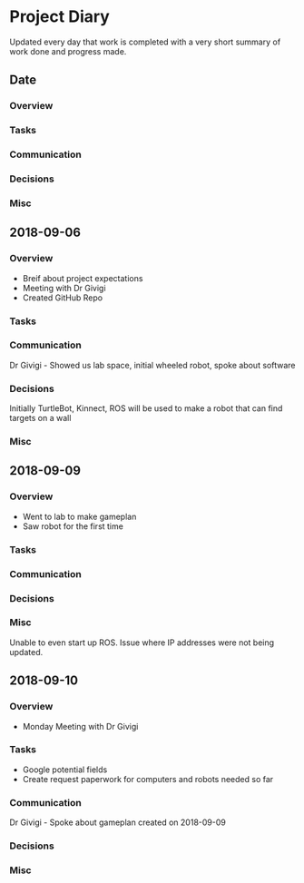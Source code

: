 # Project Diary 

Updated every day that work is completed with a very short summary of work done and progress made.

## Date
### Overview
### Tasks
### Communication
### Decisions
### Misc

## 2018-09-06
### Overview
* Breif about project expectations
* Meeting with Dr Givigi
* Created GitHub Repo
### Tasks
### Communication
Dr Givigi - Showed us lab space, initial wheeled robot, spoke about software
### Decisions
Initially TurtleBot, Kinnect, ROS will be used to make a robot that can find targets on a wall
### Misc

## 2018-09-09
### Overview
* Went to lab to make gameplan
* Saw robot for the first time
### Tasks
### Communication
### Decisions
### Misc
Unable to even start up ROS. Issue where IP addresses were not being updated.

## 2018-09-10
### Overview
* Monday Meeting with Dr Givigi
### Tasks
* Google potential fields
* Create request paperwork for computers and robots needed so far
### Communication
Dr Givigi - Spoke about gameplan created on 2018-09-09
### Decisions
### Misc
